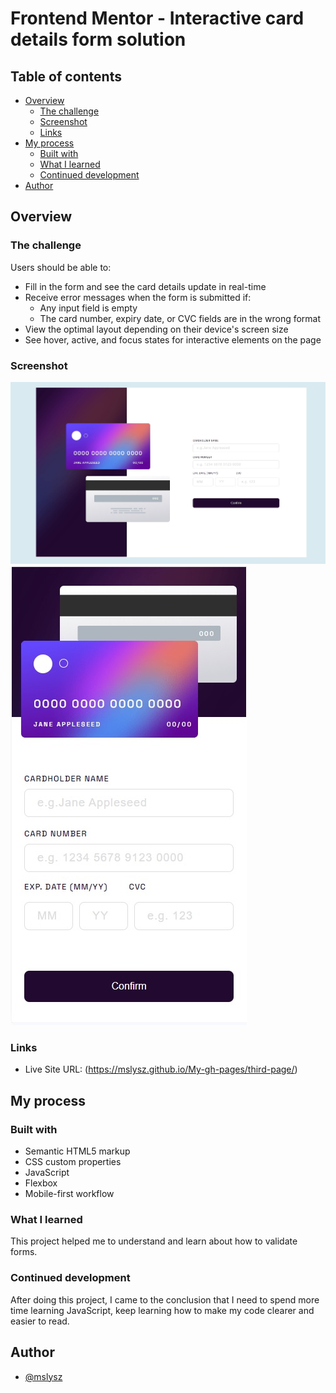 # Frontend Mentor - Interactive card details form solution

## Table of contents

- [Overview](#overview)
  - [The challenge](#the-challenge)
  - [Screenshot](#screenshot)
  - [Links](#links)
- [My process](#my-process)
  - [Built with](#built-with)
  - [What I learned](#what-i-learned)
  - [Continued development](#continued-development)
- [Author](#author)

## Overview

### The challenge

Users should be able to:

- Fill in the form and see the card details update in real-time
- Receive error messages when the form is submitted if:
  - Any input field is empty
  - The card number, expiry date, or CVC fields are in the wrong format
- View the optimal layout depending on their device's screen size
- See hover, active, and focus states for interactive elements on the page

### Screenshot

![](./images/screenshot.jpg)
![](./images/screenshotmobile.jpg)

### Links

- Live Site URL: (https://mslysz.github.io/My-gh-pages/third-page/)

## My process

### Built with

- Semantic HTML5 markup
- CSS custom properties
- JavaScript
- Flexbox
- Mobile-first workflow

### What I learned

This project helped me to understand and learn about how to validate forms.

### Continued development

After doing this project, I came to the conclusion that I need to spend more time learning JavaScript, keep learning how to make my code clearer and easier to read.

## Author

- [@mslysz](https://www.frontendmentor.io/profile/mslysz)
